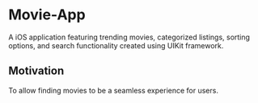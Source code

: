 # Movie-App
A iOS application featuring trending movies, categorized listings, sorting options, and search functionality created using UIKit framework.

## Motivation
To allow finding movies to be a seamless experience for users. 
